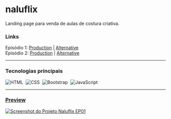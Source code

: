 # naluflix
Landing page para venda de aulas de costura criativa.

### Links
Episódio 1: <a href="https://naluprojetoscriativos.com.br/naluflix/naluflix-ep01">Production</a> | <a href="https://guyddogl.github.io/naluflix/naluflix-ep01/">Alternative</a><br/>
Episódio 2: <a href="https://naluprojetoscriativos.com.br/naluflix/naluflix-ep02">Production</a> | <a href="https://guyddogl.github.io/naluflix/naluflix-ep02/">Alternative</a>
<hr/>

### Tecnologias principais
![HTML](https://img.shields.io/badge/-HTML-1b374b?style=for-the-badge&logo=HTML5)&nbsp;
![CSS](https://img.shields.io/badge/-CSS-1b374b?style=for-the-badge&logo=CSS3&logoColor=1572B6)&nbsp;
![Bootstrap](https://img.shields.io/badge/-Bootstrap-1b374b?style=for-the-badge&logo=Bootstrap)&nbsp;
![JavaScript](https://img.shields.io/badge/-JavaScript-1b374b?style=for-the-badge&logo=javascript)&nbsp;
<hr/>

### <a href="https://guyddogl.github.io/naluflix/naluflix-ep01/">Preview</a>
<a href="https://guyddogl.github.io/naluflix/naluflix-ep01/" target="_Blank"><img src="https://guyddogl.github.io/naluflix/naluflix-ep01/assets/img/screencapture-naluflix-ep01.webp" alt="Screenshot do Projeto Naluflix EP01" /></a>
